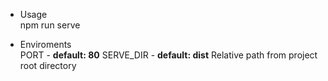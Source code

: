 - Usage  
  npm run serve

- Enviroments  
  PORT - **default: 80**
  SERVE_DIR - **default: dist** Relative path from project root directory
